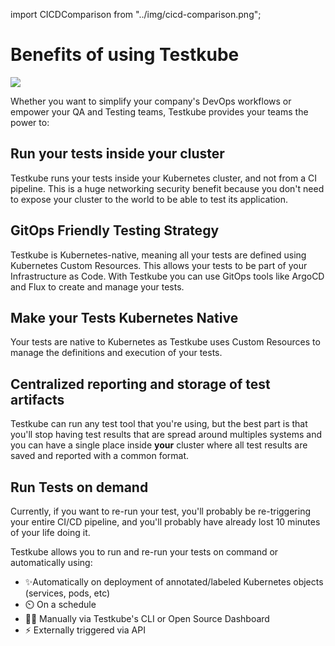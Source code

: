 import CICDComparison from "../img/cicd-comparison.png";

# Benefits of using Testkube

<img src={CICDComparison} />

Whether you want to simplify your company's DevOps workflows or empower your QA and Testing teams, Testkube provides your teams the power to:

## Run your tests inside your cluster

Testkube runs your tests inside your Kubernetes cluster, and not from a CI pipeline. This is a huge networking security benefit because you don't need to expose your cluster to the world to be able to test its application. 

## GitOps Friendly Testing Strategy

Testkube is Kubernetes-native, meaning all your tests are defined using Kubernetes Custom Resources. This allows your tests to be part of your Infrastructure as Code. With Testkube you can use GitOps tools like ArgoCD and Flux to create and manage your tests.

## Make your Tests Kubernetes Native

Your tests are native to Kubernetes as Testkube uses Custom Resources to manage the definitions and execution of your tests.

## Centralized reporting and storage of test artifacts

Testkube can run any test tool that you're using, but the best part is that you'll stop having test results that are spread around multiples systems and you can have a single place inside **your** cluster where all test results are saved and reported with a common format.

## Run Tests on demand

Currently, if you want to re-run your test, you'll probably be re-triggering your entire CI/CD pipeline, and you'll probably have already lost 10 minutes of your life doing it. 

Testkube allows you to run and re-run your tests on command or automatically using: 

- ✨Automatically on deployment of annotated/labeled Kubernetes objects (services, pods, etc)
- ⏲️ On a schedule
- 🧑‍💻 Manually via Testkube's CLI or Open Source Dashboard
- ⚡ Externally triggered via API
